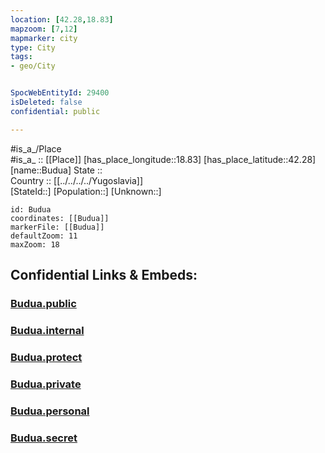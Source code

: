 ```yaml
---
location: [42.28,18.83] 
mapzoom: [7,12] 
mapmarker: city 
type: City
tags:
- geo/City


SpocWebEntityId: 29400
isDeleted: false
confidential: public

---
```

#is_a_/Place  
#is_a_ :: [[Place]] 
[has_place_longitude::18.83] 
[has_place_latitude::42.28] 
[name::Budua] 
State ::  
Country :: [[../../../../Yugoslavia]]  
[StateId::] 
[Population::] 
[Unknown::] 


```leaflet
id: Budua
coordinates: [[Budua]] 
markerFile: [[Budua]] 
defaultZoom: 11 
maxZoom: 18
```


## Confidential Links & Embeds: 

### [Budua.public](/_public/\Earth\Continent\Europe\Europe~South\Montenegro\Municipalities~Montenegro\Budva\CityBudua.public.md) 

### [Budua.internal](/_internal/\Earth\Continent\Europe\Europe~South\Montenegro\Municipalities~Montenegro\Budva\CityBudua.internal.md) 

### [Budua.protect](/_protect/\Earth\Continent\Europe\Europe~South\Montenegro\Municipalities~Montenegro\Budva\CityBudua.protect.md) 

### [Budua.private](/_private/\Earth\Continent\Europe\Europe~South\Montenegro\Municipalities~Montenegro\Budva\CityBudua.private.md) 

### [Budua.personal](/_personal/\Earth\Continent\Europe\Europe~South\Montenegro\Municipalities~Montenegro\Budva\CityBudua.personal.md) 

### [Budua.secret](/_secret/\Earth\Continent\Europe\Europe~South\Montenegro\Municipalities~Montenegro\Budva\CityBudua.secret.md)

